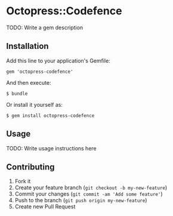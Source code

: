 # Octopress::Codefence

TODO: Write a gem description

## Installation

Add this line to your application's Gemfile:

    gem 'octopress-codefence'

And then execute:

    $ bundle

Or install it yourself as:

    $ gem install octopress-codefence

## Usage

TODO: Write usage instructions here

## Contributing

1. Fork it
2. Create your feature branch (`git checkout -b my-new-feature`)
3. Commit your changes (`git commit -am 'Add some feature'`)
4. Push to the branch (`git push origin my-new-feature`)
5. Create new Pull Request
